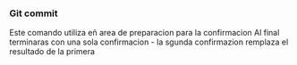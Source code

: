 ### Git commit
Este  comando  utiliza eñ area de preparacion para la confirmacion
Al final terminaras con una sola confirmacion -  la sgunda confirmazion
remplaza  el resultado de  la primera

